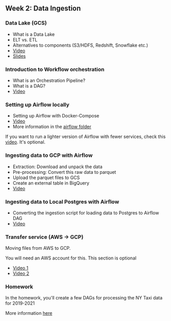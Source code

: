 ## Week 2: Data Ingestion

### Data Lake (GCS)

* What is a Data Lake
* ELT vs. ETL
* Alternatives to components (S3/HDFS, Redshift, Snowflake etc.)
* [Video](https://www.youtube.com/watch?v=W3Zm6rjOq70&list=PL3MmuxUbc_hJed7dXYoJw8DoCuVHhGEQb)
* [Slides](https://docs.google.com/presentation/d/1RkH-YhBz2apIjYZAxUz2Uks4Pt51-fVWVN9CcH9ckyY/edit?usp=sharing)


### Introduction to Workflow orchestration

* What is an Orchestration Pipeline?
* What is a DAG?
* [Video](https://www.youtube.com/watch?v=0yK7LXwYeD0&list=PL3MmuxUbc_hJed7dXYoJw8DoCuVHhGEQb)


### Setting up Airflow locally

* Setting up Airflow with Docker-Compose
* [Video](https://www.youtube.com/watch?v=lqDMzReAtrw&list=PL3MmuxUbc_hJed7dXYoJw8DoCuVHhGEQb)
* More information in the [airflow folder](airflow)

If you want to run a lighter version of Airflow with fewer services, check this [video](https://www.youtube.com/watch?v=A1p5LQ0zzaQ&list=PL3MmuxUbc_hJed7dXYoJw8DoCuVHhGEQb). It's optional.


### Ingesting data to GCP with Airflow

* Extraction: Download and unpack the data
* Pre-processing: Convert this raw data to parquet
* Upload the parquet files to GCS
* Create an external table in BigQuery
* [Video](https://www.youtube.com/watch?v=9ksX9REfL8w&list=PL3MmuxUbc_hJed7dXYoJw8DoCuVHhGEQb&index=19)

### Ingesting data to Local Postgres with Airflow

* Converting the ingestion script for loading data to Postgres to Airflow DAG
* [Video](https://www.youtube.com/watch?v=s2U8MWJH5xA&list=PL3MmuxUbc_hJed7dXYoJw8DoCuVHhGEQb)


### Transfer service (AWS -> GCP)

Moving files from AWS to GCP.

You will need an AWS account for this. This section is optional

* [Video 1](https://www.youtube.com/watch?v=rFOFTfD1uGk&list=PL3MmuxUbc_hJed7dXYoJw8DoCuVHhGEQb)
* [Video 2](https://www.youtube.com/watch?v=VhmmbqpIzeI&list=PL3MmuxUbc_hJed7dXYoJw8DoCuVHhGEQb)


### Homework 

In the homework, you'll create a few DAGs for processing the NY Taxi data for 2019-2021

More information [here](homework.md)